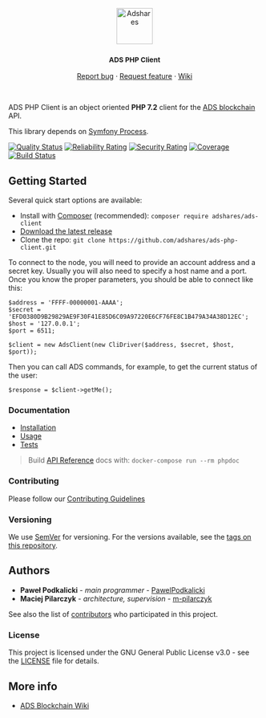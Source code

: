 <p align="center">
  <a href="https://adshares.net/">
    <img src="https://adshares.net/logos/ads.svg" alt="Adshares" width=72 height=72>
  </a>
  <h3 align="center"><small>ADS PHP Client</small></h3>
  <p align="center">
    <a href="https://github.com/adshares/ads-php-client/issues/new?template=bug_report.md&labels=Bug">Report bug</a>
    ·
    <a href="https://github.com/adshares/ads-php-client/issues/new?template=feature_request.md&labels=New%20Feature">Request feature</a>
    ·
    <a href="https://github.com/adshares/ads-php-client/wiki">Wiki</a>
  </p>
</p>

<br>

ADS PHP Client is an object oriented **PHP 7.2** client for the [ADS blockchain](https://github.com/adshares/ads) API.

This library depends on [Symfony Process](http://symfony.com/doc/current/components/process.html).


[![Quality Status](https://sonarcloud.io/api/project_badges/measure?project=adshares-ads-php-client&metric=alert_status)](https://sonarcloud.io/dashboard?id=adshares-ads-php-client)
[![Reliability Rating](https://sonarcloud.io/api/project_badges/measure?project=adshares-ads-php-client&metric=reliability_rating)](https://sonarcloud.io/dashboard?id=adshares-ads-php-client)
[![Security Rating](https://sonarcloud.io/api/project_badges/measure?project=adshares-ads-php-client&metric=security_rating)](https://sonarcloud.io/dashboard?id=adshares-ads-php-client)
[![Coverage](https://sonarcloud.io/api/project_badges/measure?project=adshares-ads-php-client&metric=coverage)](https://sonarcloud.io/dashboard?id=adshares-ads-php-client)
[![Build Status](https://travis-ci.org/adshares/ads-php-client.svg?branch=master)](https://travis-ci.org/adshares/ads-php-client)


## Getting Started

Several quick start options are available:

- Install with [Composer](https://getcomposer.org/) (recommended): `composer require adshares/ads-client`
- [Download the latest release](https://github.com/adshares/ads-php-client/releases/latest)
- Clone the repo: `git clone https://github.com/adshares/ads-php-client.git`

To connect to the node, you will need to provide an account address and a secret key.
Usually you will also need to specify a host name and a port.
Once you know the proper parameters, you should be able to connect like this:

```
$address = 'FFFF-00000001-AAAA';
$secret = 'EFD0380D9B29829AE9F30F41E85D6C09A97220E6CF76FE8C1B479A34A38D12EC';
$host = '127.0.0.1';
$port = 6511;

$client = new AdsClient(new CliDriver($address, $secret, $host, $port));
```

Then you can call ADS commands, for example, to get the current status of the user:

```
$response = $client->getMe();
```

### Documentation

- [Installation](https://github.com/adshares/php-ads-client/wiki#installation)
- [Usage](https://github.com/adshares/php-ads-client/wiki#usage)
- [Tests](https://github.com/adshares/php-ads-client/wiki#tests)

> Build [API Reference](docs/index.html) docs with: `docker-compose run --rm phpdoc`

### Contributing

Please follow our [Contributing Guidelines](docs/CONTRIBUTING.md)

### Versioning

We use [SemVer](http://semver.org/) for versioning. For the versions available, see the [tags on this repository](https://github.com/adshares/ads-php-client/tags). 


## Authors

- **Paweł Podkalicki** - _main programmer_ - [PawelPodkalicki](https://github.com/PawelPodkalicki)
- **Maciej Pilarczyk** - _architecture, supervision_ - [m-pilarczyk](https://github.com/m-pilarczyk)

See also the list of [contributors](https://github.com/adshares/ads-php-client/contributors) who participated in this project.

### License

This project is licensed under the GNU General Public License v3.0 - see the [LICENSE](LICENSE) file for details.

## More info

- [ADS Blockchain Wiki](https://github.com/adshares/ads/wiki)

